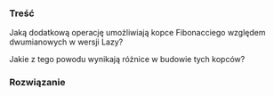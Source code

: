 ### Treść
Jaką dodatkową operację umożliwiają kopce Fibonacciego względem dwumianowych w wersji Lazy? 

Jakie z tego powodu wynikają różnice w budowie tych kopców?

### Rozwiązanie
